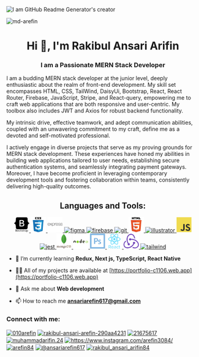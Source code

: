 ![I am GitHub Readme Generator's creator](https://i.ibb.co/SnFLghM/Black-Minimalist-Finance-Manager-Linked-In-Banner.png)

<p align="left"> <img src="https://komarev.com/ghpvc/?username=md-arefin&label=Profile%20views&color=0e75b6&style=flat" alt="md-arefin" /> </p>

<h1 align="center">Hi 👋, I'm Rakibul Ansari Arifin</h1>
<h3 align="center">I am a Passionate MERN Stack Developer</h3>

<p>
  I am a budding MERN stack developer at the junior level, deeply enthusiastic about the realm of front-end development. My skill set encompasses HTML, CSS, TailWind, DaisyUi, Bootstrap, React, React Router, Firebase, JavaScript, Stripe, and React-query, empowering me to craft web applications that are both responsive and user-centric. My toolbox also includes JWT and Axios for robust backend functionality.

My intrinsic drive, effective teamwork, and adept communication abilities, coupled with an unwavering commitment to my craft, define me as a devoted and self-motivated professional.

I actively engage in diverse projects that serve as my proving grounds for MERN stack development. These experiences have honed my abilities in building web applications tailored to user needs, establishing secure authentication systems, and seamlessly integrating payment gateways. Moreover, I have become proficient in leveraging contemporary development tools and fostering collaboration within teams, consistently delivering high-quality outcomes.
</p>

<h2 align="center">Languages and Tools:</h2>
<p align="center"> <a href="https://getbootstrap.com" target="_blank" rel="noreferrer"> <img src="https://raw.githubusercontent.com/devicons/devicon/master/icons/bootstrap/bootstrap-plain-wordmark.svg" alt="bootstrap" width="40" height="40"/> </a> <a href="https://www.w3schools.com/css/" target="_blank" rel="noreferrer"> <img src="https://raw.githubusercontent.com/devicons/devicon/master/icons/css3/css3-original-wordmark.svg" alt="css3" width="40" height="40"/> </a> <a href="https://expressjs.com" target="_blank" rel="noreferrer"> <img src="https://raw.githubusercontent.com/devicons/devicon/master/icons/express/express-original-wordmark.svg" alt="express" width="40" height="40"/> </a> <a href="https://www.figma.com/" target="_blank" rel="noreferrer"> <img src="https://www.vectorlogo.zone/logos/figma/figma-icon.svg" alt="figma" width="40" height="40"/> </a> <a href="https://firebase.google.com/" target="_blank" rel="noreferrer"> <img src="https://www.vectorlogo.zone/logos/firebase/firebase-icon.svg" alt="firebase" width="40" height="40"/> </a> <a href="https://git-scm.com/" target="_blank" rel="noreferrer"> <img src="https://www.vectorlogo.zone/logos/git-scm/git-scm-icon.svg" alt="git" width="40" height="40"/> </a> <a href="https://www.w3.org/html/" target="_blank" rel="noreferrer"> <img src="https://raw.githubusercontent.com/devicons/devicon/master/icons/html5/html5-original-wordmark.svg" alt="html5" width="40" height="40"/> </a> <a href="https://www.adobe.com/in/products/illustrator.html" target="_blank" rel="noreferrer"> <img src="https://www.vectorlogo.zone/logos/adobe_illustrator/adobe_illustrator-icon.svg" alt="illustrator" width="40" height="40"/> </a> <a href="https://developer.mozilla.org/en-US/docs/Web/JavaScript" target="_blank" rel="noreferrer"> <img src="https://raw.githubusercontent.com/devicons/devicon/master/icons/javascript/javascript-original.svg" alt="javascript" width="40" height="40"/> </a> <a href="https://jestjs.io" target="_blank" rel="noreferrer"> <img src="https://www.vectorlogo.zone/logos/jestjsio/jestjsio-icon.svg" alt="jest" width="40" height="40"/> </a> <a href="https://www.mongodb.com/" target="_blank" rel="noreferrer"> <img src="https://raw.githubusercontent.com/devicons/devicon/master/icons/mongodb/mongodb-original-wordmark.svg" alt="mongodb" width="40" height="40"/> </a> <a href="https://nodejs.org" target="_blank" rel="noreferrer"> <img src="https://raw.githubusercontent.com/devicons/devicon/master/icons/nodejs/nodejs-original-wordmark.svg" alt="nodejs" width="40" height="40"/> </a> <a href="https://www.photoshop.com/en" target="_blank" rel="noreferrer"> <img src="https://raw.githubusercontent.com/devicons/devicon/master/icons/photoshop/photoshop-line.svg" alt="photoshop" width="40" height="40"/> </a> <a href="https://reactjs.org/" target="_blank" rel="noreferrer"> <img src="https://raw.githubusercontent.com/devicons/devicon/master/icons/react/react-original-wordmark.svg" alt="react" width="40" height="40"/> </a> <a href="https://redux.js.org" target="_blank" rel="noreferrer"> <img src="https://raw.githubusercontent.com/devicons/devicon/master/icons/redux/redux-original.svg" alt="redux" width="40" height="40"/> </a> <a href="https://tailwindcss.com/" target="_blank" rel="noreferrer"> <img src="https://www.vectorlogo.zone/logos/tailwindcss/tailwindcss-icon.svg" alt="tailwind" width="40" height="40"/> </a> </p>

- 🌱 I’m currently learning **Redux, Next js, TypeScript, React Native**

- 👨‍💻 All of my projects are available at [https://portfolio-c1106.web.app](https://portfolio-c1106.web.app)

- 💬 Ask me about **Web development**

- 📫 How to reach me **ansariarefin617@gmail.com**

<h3 align="left">Connect with me:</h3>
<p align="left">
<a href="https://codepen.io/010arefin" target="blank"><img align="center" src="https://raw.githubusercontent.com/rahuldkjain/github-profile-readme-generator/master/src/images/icons/Social/codepen.svg" alt="010arefin" height="30" width="40" /></a>
<a href="https://linkedin.com/in/rakibul-ansari-arefin-290aa4231" target="blank"><img align="center" src="https://raw.githubusercontent.com/rahuldkjain/github-profile-readme-generator/master/src/images/icons/Social/linked-in-alt.svg" alt="rakibul-ansari-arefin-290aa4231" height="30" width="40" /></a>
<a href="https://stackoverflow.com/users/21675617" target="blank"><img align="center" src="https://raw.githubusercontent.com/rahuldkjain/github-profile-readme-generator/master/src/images/icons/Social/stack-overflow.svg" alt="21675617" height="30" width="40" /></a>
<a href="https://fb.com/muhammadarifin.24" target="blank"><img align="center" src="https://raw.githubusercontent.com/rahuldkjain/github-profile-readme-generator/master/src/images/icons/Social/facebook.svg" alt="muhammadarifin.24" height="30" width="40" /></a>
<a href="https://instagram.com/https://www.instagram.com/arefin3084/" target="blank"><img align="center" src="https://raw.githubusercontent.com/rahuldkjain/github-profile-readme-generator/master/src/images/icons/Social/instagram.svg" alt="https://www.instagram.com/arefin3084/" height="30" width="40" /></a>
<a href="https://dribbble.com/arefin84" target="blank"><img align="center" src="https://raw.githubusercontent.com/rahuldkjain/github-profile-readme-generator/master/src/images/icons/Social/dribbble.svg" alt="arefin84" height="30" width="40" /></a>
<a href="https://medium.com/@ansariarefin617" target="blank"><img align="center" src="https://raw.githubusercontent.com/rahuldkjain/github-profile-readme-generator/master/src/images/icons/Social/medium.svg" alt="@ansariarefin617" height="30" width="40" /></a>
<a href="https://discord.gg/rakibul_ansari_arifin84" target="blank"><img align="center" src="https://raw.githubusercontent.com/rahuldkjain/github-profile-readme-generator/master/src/images/icons/Social/discord.svg" alt="rakibul_ansari_arifin84" height="30" width="40" /></a>
</p>


